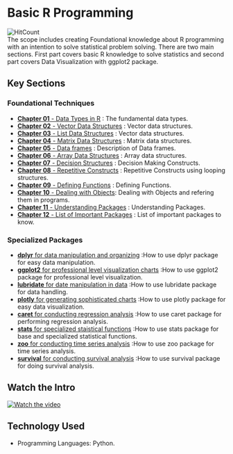 # Basic R Programming   
![HitCount](https://hits.dwyl.com/fromsantanu/BRP-Main.svg) <br>
The scope includes creating Foundational knowledge about R programming with an intention to solve statistical problem solving. There are two main sections. First part covers basic R knowledge to solve statistics and second part covers Data Visualization with ggplot2 package.

## Key Sections
### Foundational Techniques
- [**Chapter 01** - Data Types in R](https://github.com/fromsantanu/BRP-Main/blob/main/pages/Chapter1.md) : The fundamental data types.
- [**Chapter 02** - Vector Data Structures](https://github.com/fromsantanu/BRP-Main/blob/main/pages/Chapter2.md) : Vector data structures.
- [**Chapter 03** - List Data Structures](https://github.com/fromsantanu/BRP-Main/blob/main/pages/Chapter3.md) : Vector data structures.
- [**Chapter 04** - Matrix Data Structures](https://github.com/fromsantanu/BRP-Main/blob/main/pages/Chapter4.md) : Matrix data structures.
- [**Chapter 05** - Data frames](https://github.com/fromsantanu/BRP-Main/blob/main/pages/Chapter5.md) : Description of Data frames.
- [**Chapter 06** - Array Data Structures](https://github.com/fromsantanu/BRP-Main/blob/main/pages/Chapter6.md) : Array data structures.
- [**Chapter 07** - Decision Structures](https://github.com/fromsantanu/BRP-Main/blob/main/pages/Chapter7.md) : Decision Making Constructs.
- [**Chapter 08** - Repetitive Constructs](https://github.com/fromsantanu/BRP-Main/blob/main/pages/Chapter8.md) : Repetitive Constructs using looping structures.
- [**Chapter 09** - Defining Functions](https://github.com/fromsantanu/BRP-Main/blob/main/pages/Chapter9.md) : Defining Functions.
- [**Chapter 10** - Dealing with Objects](https://github.com/fromsantanu/BRP-Main/blob/main/pages/Chapter10.md): Dealing with Objects and refering them in programs.
- [**Chapter 11** - Understanding Packages](https://github.com/fromsantanu/BRP-Main/blob/main/pages/Chapter11.md) : Understanding Packages.
- [**Chapter 12** - List of Important Packages](https://github.com/fromsantanu/BRP-Main/blob/main/pages/Chapter12.md) : List of important packages to know.

### Specialized Packages
- [**dplyr** for data manipulation and organizing](https://github.com/fromsantanu/BRP-Main/blob/main/pages/Package1.md)  :How to use dplyr package for easy data manipulation.
- [**ggplot2** for professional level visualization charts](https://github.com/fromsantanu/BRP-Main/blob/main/pages/Package2.md)  :How to use ggplot2 package for professional level visualization.
- [**lubridate** for date manipulation in data](https://github.com/fromsantanu/BRP-Main/blob/main/pages/Package3.md)  :How to use lubridate package for data handling.
- [**plotly** for generating sophisticated charts](https://github.com/fromsantanu/BRP-Main/blob/main/pages/Package4.md)  :How to use plotly package for easy data visualization.
- [**caret** for conducting regression analysis](https://github.com/fromsantanu/BRP-Main/blob/main/pages/Package5.md)  :How to use caret package for performing regression analysis.
- [**stats** for specialized staistical functions](https://github.com/fromsantanu/BRP-Main/blob/main/pages/Package6.md)  :How to use stats package for base and specialized statistical functions.
- [**zoo** for conducting time series analysis](https://github.com/fromsantanu/BRP-Main/blob/main/pages/Package7.md)  :How to use zoo package for time series analysis.
- [**survival** for conducting survival analysis](https://github.com/fromsantanu/BRP-Main/blob/main/pages/Package8.md)  :How to use survival package for doing survival analysis.

## Watch the Intro 
[![Watch the video](https://img.youtube.com/vi/tbd/hqdefault.jpg)](https://www.youtube.com/watch?v=tbd)

## Technology Used
- Programming Languages: Python.
